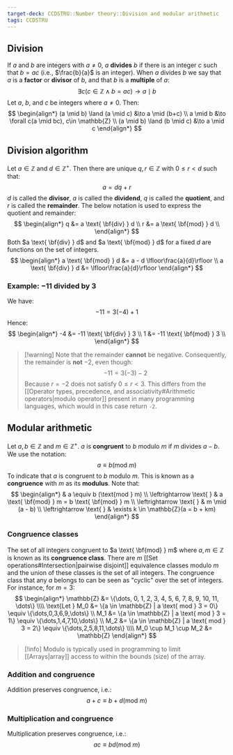 ```yaml
---
target-deck: CCDSTRU::Number theory::Division and modular arithmetic
tags: CCDSTRU
---
```


## Division

If $a$ and $b$ are integers with $a \neq 0$, $a$ **divides** $b$ if there is an integer $c$ such that $b=ac$ (i.e., $\frac{b}{a}$ is an integer). When $a$ divides $b$ we say that $a$ is a **factor** or **divisor** of $b$, and that $b$ is a **multiple** of $a$:
$$
\exists c(c \in \mathbb{Z} \land b = ac) \to a \mid b
$$
Let $a$, $b$, and $c$ be integers where $a \neq 0$. Then:
$$
\begin{align*}
(a \mid b) \land (a \mid c) &\to a \mid (b+c) \\
a \mid b &\to \forall c(a \mid bc), c\in \mathbb{Z} \\
(a \mid b) \land (b \mid c) &\to a \mid c
\end{align*}
$$
<!--ID: 1712722536480-->


## Division algorithm

Let $a \in \mathbb{Z}$ and $d \in \mathbb{Z}^+$. Then there are unique $q,r \in \mathbb{Z}$ with $0 \leq r < d$ such that:
$$
a = dq+r
$$
$d$ is called the **divisor**, $a$ is called the **dividend**, $q$ is called the **quotient**, and $r$ is called the **remainder**. The below notation is used to express the quotient and remainder:
$$
\begin{align*}
q &= a \text{ \bf{div} } d \\
r &= a \text{ \bf{mod} } d \\
\end{align*}
$$
Both $a \text{ \bf{div} } d$ and $a \text{ \bf{mod} } d$ for a fixed $d$ are functions on the set of integers. 
$$
\begin{align*}
a \text{ \bf{mod} } d &= a - d \lfloor\frac{a}{d}\rfloor \\
a \text{ \bf{div} } d &= \lfloor\frac{a}{d}\rfloor
\end{align*}
$$
<!--ID: 1712722536484-->


### Example: $-11$ divided by $3$

We have:
$$
-11 = 3(-4) + 1
$$
Hence:
$$
\begin{align*}
-4 &= -11 \text{ \bf{div} } 3 \\
1 &= -11 \text{ \bf{mod} } 3 \\
\end{align*}
$$
>[!warning] Note that the remainder **cannot** be negative.
>Consequently, the remainder is **not** $-2$, even though:
>$$
>-11 = 3(-3)-2
>$$
> Because $r=-2$ does not satisfy $0 \leq r < 3$. This differs from the [[Operator types, precedence, and associativity#Arithmetic operators|modulo operator]] present in many programming languages, which would in this case return `-2`.
<!--ID: 1712722536487-->


## Modular arithmetic

Let $a,b \in \mathbb{Z}$ and $m \in \mathbb{Z}^+$. $a$ is **congruent** to $b$ modulo $m$ if $m$ divides $a - b$. We use the notation:
$$
a \equiv b (\text{mod } m)
$$
To indicate that $a$ is congruent to $b$ modulo $m$. This is known as a **congruence** with $m$ as its **modulus**. Note that:
$$
\begin{align*}
& a \equiv b (\text{mod } m) \\
\leftrightarrow \text{ } & a \text{ \bf{mod} } m = b \text{ \bf{mod} } m \\
\leftrightarrow \text{ } & m \mid (a - b) \\
\leftrightarrow \text{ } & \exists k \in \mathbb{Z}(a = b + km)
\end{align*}
$$
<!--ID: 1712722536490-->


### Congruence classes

The set of all integers congruent to $a \text{ \bf{mod} } m$ where $a,m \in \mathbb{Z}$ is known as its **congruence class**. There are $m$ [[Set operations#Intersection|pairwise disjoint]] equivalence classes modulo $m$ and the union of these classes is the set of all integers. The congruence class that any $a$ belongs to can be seen as "cyclic" over the set of integers. For instance, for $m=3$:
$$
\begin{align*}
\mathbb{Z} &= \{\dots, 0, 1, 2, 3, 4, 5, 6, 7, 8, 9, 10, 11, \dots\} \\\\
\text{Let } M_0 &= \{a \in \mathbb{Z} | a \text{ mod } 3 = 0\} \equiv \{\dots,0,3,6,9,\dots\} \\
M_1 &= \{a \in \mathbb{Z} | a \text{ mod } 3 = 1\} \equiv \{\dots,1,4,7,10,\dots\} \\
M_2 &= \{a \in \mathbb{Z} | a \text{ mod } 3 = 2\} \equiv \{\dots,2,5,8,11,\dots\} \\\\
M_0 \cup M_1 \cup M_2 &= \mathbb{Z}
\end{align*}
$$
>[!info] Modulo is typically used in programming to limit [[Arrays|array]] access to within the bounds (size) of the array.
<!--ID: 1712722536493-->


### Addition and congruence

Addition preserves congruence, i.e.:
$$
a + c \equiv b + d(\text{mod } m)
$$
<!--ID: 1712722536496-->


### Multiplication and congruence

Multiplication preserves congruence, i.e.:
$$
ac \equiv bd (\text{mod } m)
$$
<!--ID: 1712722536500-->
